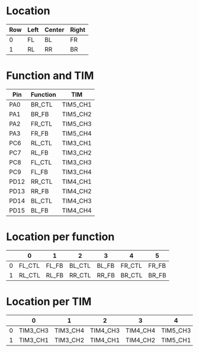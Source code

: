 # Location
| Row | Left | Center | Right |
| --- | ---- | ---- | ---- |
| 0   | FL   | BL   | FR   |
| 1   | RL   | RR   | BR   |

# Function and TIM
| Pin  | Function | TIM      |
| ---- | -------- | -------- |
| PA0  | BR_CTL   | TIM5_CH1 |
| PA1  | BR_FB    | TIM5_CH2 |
| PA2  | FR_CTL   | TIM5_CH3 |
| PA3  | FR_FB    | TIM5_CH4 |
| PC6  | RL_CTL   | TIM3_CH1 |
| PC7  | RL_FB    | TIM3_CH2 |
| PC8  | FL_CTL   | TIM3_CH3 |
| PC9  | FL_FB    | TIM3_CH4 |
| PD12 | RR_CTL   | TIM4_CH1 |
| PD13 | RR_FB    | TIM4_CH2 |
| PD14 | BL_CTL   | TIM4_CH3 |
| PD15 | BL_FB    | TIM4_CH4 |

# Location per function
|     | 0   | 1   | 2    | 3    | 4   | 5   |
| --- | --- | --- | ---- | ---- | --- | --- |
| 0   | FL_CTL | FL_FB | BL_CTL | BL_FB | FR_CTL | FR_FB |
| 1   | RL_CTL | RL_FB | RR_CTL | RR_FB | BR_CTL | BR_FB |

# Location per TIM
|     | 0        | 1        | 2         | 3         | 4        | 5        |
| --- | -------- | -------- | --------- | --------- | -------- | -------- |
| 0   | TIM3_CH3 | TIM3_CH4 | TIM4_CH3  | TIM4_CH4  | TIM5_CH3 | TIM5_CH4 |
| 1   | TIM3_CH1 | TIM3_CH2 | TIM4_CH1  | TIM4_CH2  | TIM5_CH1 | TIM5_CH2 |